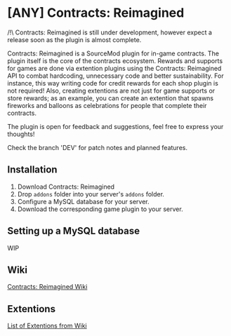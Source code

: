 # [ANY] Contracts: Reimagined

/!\ Contracts: Reimagined is still under development, however expect a release soon as the plugin is almost complete.

Contracts: Reimagined is a SourceMod plugin for in-game contracts. The plugin itself is the core of the contracts ecosystem. Rewards and supports for games are done via extention plugins using the Contracts: Reimagined API to combat hardcoding, unnecessary code and better sustainability. For instance, this way writing code for credit rewards for each shop plugin is not required! Also, creating extentions are not just for game supports or store rewards; as an example, you can create an extention that spawns fireworks and balloons as celebrations for people that complete their contracts.

The plugin is open for feedback and suggestions, feel free to express your thoughts!

Check the branch 'DEV' for patch notes and planned features.

## Installation
1. Download Contracts: Reimagined
2. Drop ``addons`` folder into your server's ``addons`` folder.
3. Configure a MySQL database for your server.
4. Download the corresponding game plugin to your server.

## Setting up a MySQL database
 WIP

## Wiki
[Contracts: Reimagined Wiki](https://github.com/Toyguna/ContractsReimagined/wiki)

## Extentions
[List of Extentions from Wiki](https://github.com/Toyguna/ContractsReimagined/wiki/List-of-Extentions)
